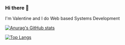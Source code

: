 ### Hi there 👋

I'm Valentine and I do Web based Systems Development

[![Anurag's GitHub stats](https://github-readme-stats.vercel.app/api?username=ValentineSean&show_icons=true&theme=dark)](https://github.com/anuraghazra/github-readme-stats)

[![Top Langs](https://github-readme-stats.vercel.app/api/top-langs/?username=ValentineSean)](https://github.com/anuraghazra/github-readme-stats)
